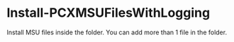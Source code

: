﻿# Install-PCXMSUFilesWithLogging
Install MSU files inside the folder. You can add more than 1 file in the folder.
